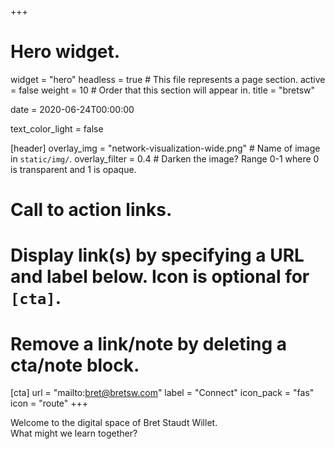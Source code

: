 +++
# Hero widget.
widget = "hero"
headless = true   # This file represents a page section.
active = false
weight = 10  # Order that this section will appear in.
title = "bretsw"

date = 2020-06-24T00:00:00

text_color_light = false

[header]
  overlay_img = "network-visualization-wide.png"  # Name of image in `static/img/`.
  overlay_filter = 0.4  # Darken the image? Range 0-1 where 0 is transparent and 1 is opaque.

# Call to action links.
#   Display link(s) by specifying a URL and label below. Icon is optional for `[cta]`.
#   Remove a link/note by deleting a cta/note block.
[cta]
  url = "mailto:bret@bretsw.com"
  label = "Connect"
  icon_pack = "fas"
  icon = "route"
+++

Welcome to the digital space of Bret Staudt Willet.  
What might we learn together?